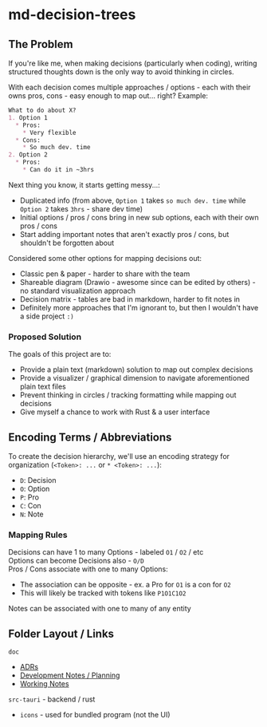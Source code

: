 # md-decision-trees
## The Problem
If you're like me, when making decisions (particularly when coding), writing structured thoughts down is the only way to 
avoid thinking in circles.  

With each decision comes multiple approaches / options - each with their owns pros, cons - easy enough to map out... right?
Example:  
```md
What to do about X?
1. Option 1
  * Pros:
    * Very flexible
  * Cons:
    * So much dev. time
2. Option 2
  * Pros:
    * Can do it in ~3hrs
```
Next thing you know, it starts getting messy...:
* Duplicated info (from above, `Option 1` takes `so much dev. time` while `Option 2` takes `3hrs` - share dev time)
* Initial options / pros / cons bring in new sub options, each with their own pros / cons
* Start adding important notes that aren't exactly pros / cons, but shouldn't be forgotten about

Considered some other options for mapping decisions out:
* Classic pen & paper - harder to share with the team
* Shareable diagram (Drawio - awesome since can be edited by others) - no standard visualization approach
* Decision matrix - tables are bad in markdown, harder to fit notes in
* Definitely more approaches that I'm ignorant to, but then I wouldn't have a side project `:)`

### Proposed Solution
The goals of this project are to:
* Provide a plain text (markdown) solution to map out complex decisions
* Provide a visualizer / graphical dimension to navigate aforementioned plain text files
* Prevent thinking in circles / tracking formatting while mapping out decisions
* Give myself a chance to work with Rust & a user interface

## Encoding Terms / Abbreviations
To create the decision hierarchy, we'll use an encoding strategy for organization (`<Token>: ...` or `* <Token>: ...`):
* `D`: Decision
* `O`: Option
* `P`: Pro
* `C`: Con
* `N`: Note

### Mapping Rules
Decisions can have 1 to many Options - labeled `O1` / `O2` / etc  
Options can become Decisions also - `O/D`  
Pros / Cons associate with one to many Options:
* The association can be opposite - ex. a Pro for `O1` is a con for `O2`
* This will likely be tracked with tokens like `P1O1C1O2`  

Notes can be associated with one to many of any entity  

## Folder Layout / Links
`doc`
* [ADRs](./doc/ADRs/README.md)
* [Development Notes / Planning](./doc/development.md)
* [Working Notes](./doc/working_notes.md)  

`src-tauri` - backend / rust
* `icons` - used for bundled program (not the UI)
